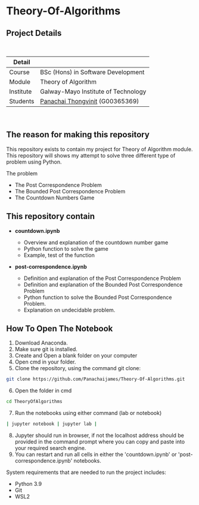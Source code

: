 # Theory-Of-Algorithms

## Project Details

<br />

| Detail |  |
| ------------- | ------------- |
| Course  | BSc (Hons) in Software Development  |
| Module | Theory of Algorithm  |
| Institute | Galway-Mayo Institute of Technology  |
| Students  | <a href="https://github.com/Panachaijames" target="_blank">Panachai Thongvinit</a> (G00365369) <br /> |

<br />

## The reason for making this repository
This repository exists to contain my project for Theory of Algorithm module. This repository will shows my attempt to solve three different type of problem using Python. 

The problem
- The Post Correspondence Problem
- The Bounded Post Correspondence Problem
- The Countdown Numbers Game

## This repository contain
- <b> countdown.ipynb </b>
  - Overview and explanation of the countdown number game
  - Python function to solve the game
  - Example, test of the function

- <b>post-correspondence.ipynb</b>
  -  Definition and explanation of the Post Correspondence Problem
  -  Definition and explanation of the Bounded Post Correspondence Problem
  -  Python function to solve the Bounded Post Correspondence Problem.
  -  Explanation on undecidable problem.

## How To Open The Notebook

1. Download Anaconda.
2. Make sure git is installed.
3. Create and Open a blank folder on your computer
4. Open cmd in your folder.
5. Clone the repository, using the command git clone:
```bash
git clone https://github.com/Panachaijames/Theory-Of-Algorithms.git
```
6. Open the folder in cmd
```bash
cd TheoryOfAlgorithms
```
7. Run the notebooks using either command (lab or notebook)

```bash
| jupyter notebook | jupyter lab |
```
8. Jupyter should run in browser, if not the localhost address should be provided in the command prompt where you can copy and paste into your required search engine.
9. You can restart and run all cells in either the 'countdown.ipynb' or 'post-correspondence.ipynb' notebooks.

System requirements that are needed to run the project includes:

- Python 3.9
- Git
- WSL2
